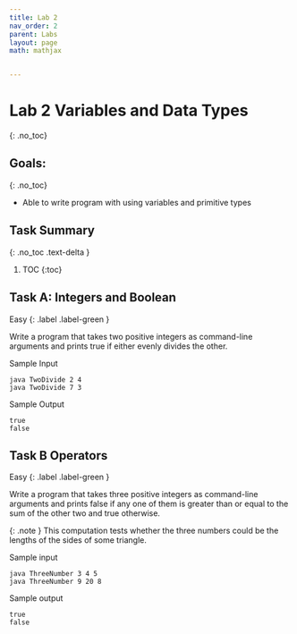 ```yaml
---
title: Lab 2
nav_order: 2
parent: Labs
layout: page
math: mathjax


---
```

# Lab 2 Variables and Data Types
{: .no_toc}
## Goals:
{: .no_toc}
* Able to write program with using variables and primitive types

## Task Summary
{: .no_toc .text-delta }
1. TOC
{:toc}

## Task A: Integers and Boolean

Easy
{: .label .label-green }

Write a program that takes two positive integers as command-line
arguments and prints true if either evenly divides the other.

Sample Input
```
java TwoDivide 2 4
java TwoDivide 7 3
```
Sample Output
```
true
false
```

## Task B Operators 

Easy
{: .label .label-green }

Write a program that takes three positive integers as command-line
arguments and prints false if any one of them is greater than or equal to the sum
of the other two and true otherwise. 

{: .note }
This computation tests whether the
three numbers could be the lengths of the sides of some triangle.

Sample input
```
java ThreeNumber 3 4 5
java ThreeNumber 9 20 8
```
Sample output
```
true
false
```







